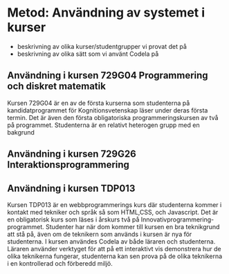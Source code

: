 # Metod: Användning av systemet i kurser

- beskrivning av olika kurser/studentgrupper vi provat det på
- beskrivning av olika sätt som vi använt Codela på

## Användning i kursen 729G04 Programmering och diskret matematik

Kursen 729G04 är en av de första kurserna som studenterna på kandidatprogrammet för Kognitionsvetenskap läser under deras första termin. Det är även den första obligatoriska programmeringskursen av två på programmet. Studenterna är en relativt heterogen grupp med en bakgrund 

## Användning i kursen 729G26 Interaktionsprogrammering

## Användning i kursen TDP013
Kursen TDP013 är en webbprogrammerings kurs där studenterna kommer i kontakt med tekniker och språk så som HTML,CSS, och Javascript. Det är en obligatorisk kurs som läses i årskurs två på Innovativprogrammering-programmet. Studenter har när dom kommer till kursen en bra teknikgrund att stå på, även om de teknikern som används i kursen är nya för studenterna. I kursen användes Codela av både läraren och studenterna. Läraren använder verktyget för att på ett interaktivt vis demonstrera hur de olika teknikerna fungerar,  studenterna kan sen prova på de olika teknikerna i en kontrollerad och förberedd miljö. 